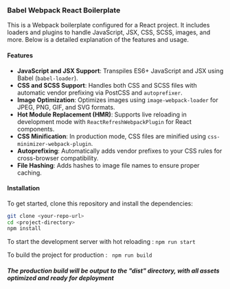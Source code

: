 ### Babel Webpack React Boilerplate

This is a Webpack boilerplate configured for a React project. It includes loaders and plugins to handle JavaScript, JSX, CSS, SCSS, images, and more. Below is a detailed explanation of the features and usage.

#### Features

- **JavaScript and JSX Support**: Transpiles ES6+ JavaScript and JSX using Babel (`babel-loader`).
- **CSS and SCSS Support**: Handles both CSS and SCSS files with automatic vendor prefixing via PostCSS and `autoprefixer`.
- **Image Optimization**: Optimizes images using `image-webpack-loader` for JPEG, PNG, GIF, and SVG formats.
- **Hot Module Replacement (HMR)**: Supports live reloading in development mode with `ReactRefreshWebpackPlugin` for React components.
- **CSS Minification**: In production mode, CSS files are minified using `css-minimizer-webpack-plugin`.
- **Autoprefixing**: Automatically adds vendor prefixes to your CSS rules for cross-browser compatibility.
- **File Hashing**: Adds hashes to image file names to ensure proper caching.

#### Installation

To get started, clone this repository and install the dependencies:

```bash
git clone <your-repo-url>
cd <project-directory>
npm install
```

To start the development server with hot reloading : ```npm run start```

To build the project for production : ``` npm run build```


##### The production build will be output to the "dist" directory, with all assets optimized and ready for deployment
